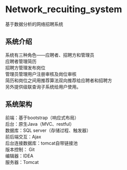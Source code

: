 # Network_recuiting_system
基于数据分析的网络招聘系统
## 系统介绍
系统有三种角色——应聘者、招聘方和管理员<br/>
应聘者管理简历<br/>
招聘方管理发布岗位<br/>
管理员管理用户注册审核及岗位审核<br/>
简历和岗位之间用推荐算法双向推荐给应聘者和招聘方<br/>
另外提供级联查询子系统给用户使用。<br/>
## 系统架构
前端：基于bootstrap（响应式布局）<br/>
后台：原生Java（MVC、restful）<br/>
数据库：SQL server（存储过程、触发器）<br/>
前后端交互：Ajax<br/>
后台连接数据库：tomcat自带链接池<br/>
版本控制： Git<br/>
编辑器：IDEA<br/>
服务器：Tomcat<br/>
